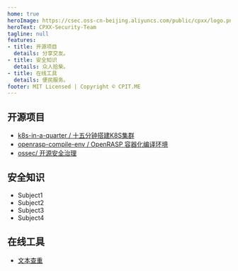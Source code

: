 ```yaml
---
home: true
heroImage: https://csec.oss-cn-beijing.aliyuncs.com/public/cpxx/logo.png
heroText: CPXX-Security-Team
tagline: null
features:
- title: 开源项目
  details: 分享交友。
- title: 安全知识
  details: 众人拾柴。
- title: 在线工具
  details: 便民服务。
footer: MIT Licensed | Copyright © CPIT.ME
---
```


## 开源项目
- [k8s-in-a-quarter / 十五分钟搭建K8S集群](https://github.com/secfan/k8s-in-a-quarter)
- [openrasp-compile-env / OpenRASP 容器化编译环境](https://github.com/secfan/openrasp-compile-env)
- [ossec/ 开源安全治理](https://github.com/secfan/ossec)

## 安全知识
- Subject1 
- Subject2
- Subject3 
- Subject4

## 在线工具
- [文本查重](http://cc.cpit.me)
